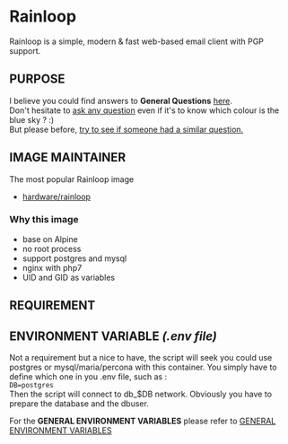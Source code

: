 # Rainloop
Rainloop is a simple, modern & fast web-based email client with PGP support.  

## PURPOSE
I believe you could find answers to **General Questions** <a href="../../README.md" title="" target="_blank">here</a>.  
Don't hesitate to <a href="https://github.com/jodumont/docker/issues/new" title="Ask a question by submitting an issue on github." target="_blank">ask any question</a> even if it's to know which colour is the blue sky ? :)  
But please before, <a href="https://github.com/jodumont/docker/issues?utf8=%E2%9C%93&q=is%3Aissue" title="Please look for a similar question through all the issues before opening a new one." target="_blank">try to see if someone had a similar question.</a>

## IMAGE MAINTAINER
The most popular Rainloop image  
- <a href="https://hub.docker.com/r/hardware/rainloop/" title="Rainloop simple, modern & fast web-based email client with PGP support." target="_blank">hardware/rainloop</a>  

### Why this image
- base on Alpine  
- no root process  
- support postgres and mysql  
- nginx with php7  
- UID and GID as variables  

## REQUIREMENT

## ENVIRONMENT VARIABLE *(.env file)*  
Not a requirement but a nice to have, the script will seek you could use postgres or mysql/maria/percona with this container. You simply have to define which one in you .env file, such as :  
`DB=postgres`  
Then the script will connect to db_$DB network. Obviously you have to prepare the database and the dbuser.  

For the **GENERAL ENVIRONMENT VARIABLES** please refer to <a href="../ENV.md" title="GENERAL ENVIRONMENT VARIABLES" target="">GENERAL ENVIRONMENT VARIABLES</a>
